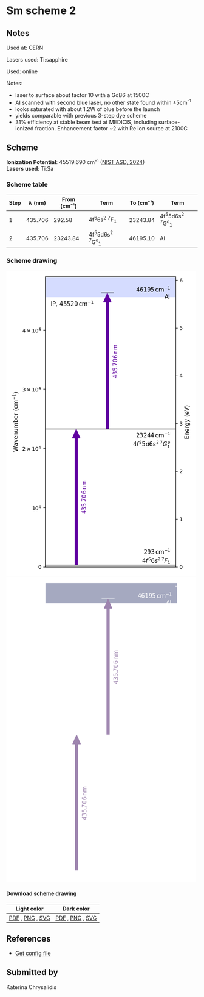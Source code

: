 # Sm scheme 2

## Notes

Used at: CERN

Lasers used: Ti:sapphire

Used: online

Notes:

- laser to surface about factor 10 with a GdB6 at 1500C  
- AI scanned with second blue laser, no other state found within ±5cm<sup>-1</sup>  
- looks saturated with about 1.2W of blue before the launch  
- yields comparable with previous 3-step dye scheme  
- 31% efficiency at stable beam test at MEDICIS, including surface-ionized fraction. Enhancement factor ~2 with Re ion source at 2100C





## Scheme

**Ionization Potential**: 45519.690 cm⁻¹ ([NIST ASD, 2024](https://www.nist.gov/pml/atomic-spectra-database))  
**Lasers used**: Ti:Sa

### Scheme table

| Step | λ (nm)  | From (cm⁻¹) |                                 Term                                 | To (cm⁻¹) |                                 Term                                 |
| ---- | ------- | ----------- | -------------------------------------------------------------------- | --------- | -------------------------------------------------------------------- |
| 1    | 435.706 | 292.58      | 4f<sup>6</sup>6s<sup>2</sup> <sup>7</sup>F<sub>1</sub>               | 23243.84  | 4f<sup>5</sup>5d6s<sup>2</sup> <sup>7</sup>G<sup>o</sup><sub>1</sub> |
| 2    | 435.706 | 23243.84    | 4f<sup>5</sup>5d6s<sup>2</sup> <sup>7</sup>G<sup>o</sup><sub>1</sub> | 46195.10  | AI                                                                   |


### Scheme drawing

![sm scheme, light mode](sm-002/sm-002-light.png#only-light)
![sm scheme, dark mode](sm-002/sm-002-dark-web.png#only-dark)

#### Download scheme drawing

|                                            Light color                                            |                                           Dark color                                           |
| ------------------------------------------------------------------------------------------------- | ---------------------------------------------------------------------------------------------- |
| [PDF](sm-002/sm-002-light.pdf) , [PNG](sm-002/sm-002-light.png) , [SVG](sm-002/sm-002-light.svg)  | [PDF](sm-002/sm-002-dark.pdf) , [PNG](sm-002/sm-002-dark.png) , [SVG](sm-002/sm-002-dark.svg)  |


## References

  - [Get config file](https://github.com/RIMS-Code/rims-code.github.io/blob/main/db/sm-002.json)



## Submitted by

Katerina Chrysalidis

